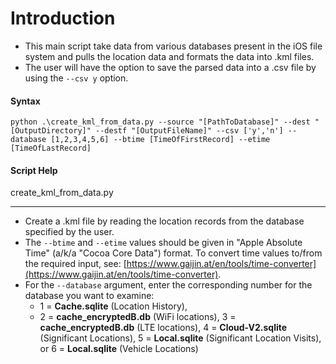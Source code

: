 # Introduction

- This main script take data from various databases present in the iOS file system and pulls the location data and formats the data into .kml files.
- The user will have the option to save the parsed data into a .csv file by using the `--csv y` option.

#### Syntax

`python .\create_kml_from_data.py --source "[PathToDatabase]" --dest "[OutputDirectory]" --destf "[OutputFileName]" --csv ['y','n'] --database [1,2,3,4,5,6] --btime [TimeOfFirstRecord] --etime [TimeOfLastRecord]`

#### Script Help

create_kml_from_data.py

---

- Create a .kml file by reading the location records from the database specified by the user.
- The `--btime` and `--etime` values should be given in "Apple Absolute Time" (a/k/a "Cocoa Core Data") format. To convert time values to/from the required input, see: [https://www.gaijin.at/en/tools/time-converter](https://www.gaijin.at/en/tools/time-converter).
- For the `--database` argument, enter the corresponding number for the database you want to examine:
  - 1 = **Cache.sqlite** (Location History),
  - 2 = **cache_encryptedB.db** (WiFi locations),
  3 = **cache_encryptedB.db** (LTE locations),
  4 = **Cloud-V2.sqlite** (Significant Locations),
  5 = **Local.sqlite** (Significant Location Visits), or
  6 = **Local.sqlite** (Vehicle Locations)
